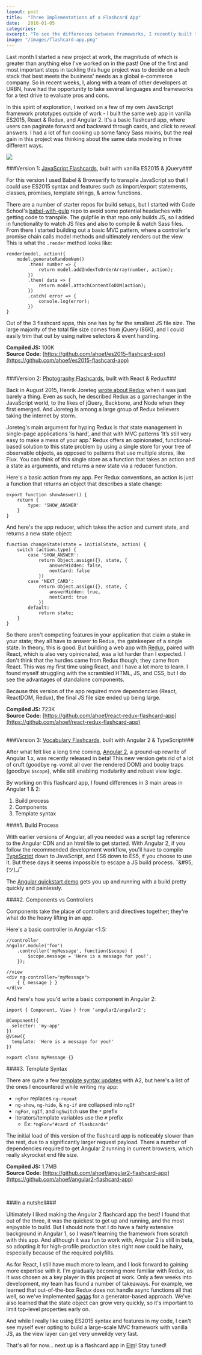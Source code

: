 ```yaml
---
layout: post
title:  "Three Implementations of a Flashcard App"
date:   2016-01-05
categories:
excerpt: "To see the differences between frameworks, I recently built the same web app in vanilla ES2015, React & Redux, and Angular 2. It's a basic flashcard app, where users can paginate forward and backward through cards, and click to reveal answers. I had a lot of fun cooking up some fancy Sass mixins, but the real gain in this project was thinking about the same data modeling in three different ways." 
image: "/images/flashcard-app.png"
---
```


Last month I started a new project at work, the magnitude of which is greater than anything else I've worked on in the past! One of the first and most important steps in tackling this huge project was to decide on a tech stack that best meets the business' needs as a global e-commerce company. So in recent weeks, I, along with a team of other developers at URBN, have had the opportunity to take several languages and frameworks for a test drive to evaluate pros and cons.

In this spirit of exploration, I worked on a few of my own JavaScript framework prototypes outside of work - I built the same web app in vanilla ES2015, React & Redux, and Angular 2. It's a basic flashcard app, where users can paginate forward and backward through cards, and click to reveal answers. I had a lot of fun cooking up some fancy Sass mixins, but the real gain in this project was thinking about the same data modeling in three different ways. 

<img src="/images/flashcard-app.png">

<br>

###Version 1: [JavaScript Flashcards](http://www.ahoef.co/js-flashcards), built with vanilla ES2015 & jQuery###

For this version I used Babel & Browserify to transpile JavaScript so that I could use ES2015 syntax and features such as import/export statements, classes, promises, template strings, & arrow functions.  

There are a number of starter repos for build setups, but I started with Code School's [babel-with-gulp](https://github.com/codeschool/babel-with-gulp) repo to avoid some potential headaches with getting code to transpile. The gulpfile in that repo only builds JS, so I added in functionality to watch JS files and also to compile & watch Sass files. From there I started building out a basic MVC pattern, where a controller's promise chain calls model methods and ultimately renders out the view. This is what the <code>.render</code> method looks like:

    render(model, action){
        model.generateRandomNum()
            .then( number => {
                return model.addIndexToOrderArray(number, action);
            })
            .then( data => {
                return model.attachContentToDOM(action);
            })
            .catch( error => {
                console.log(error);
            })
    } 

Out of the 3 flashcard apps, this one has by far the smallest JS file size. The large majority of the total file size comes from jQuery (86K), and I could easily trim that out by using native selectors & event handling. 

**Compiled JS:** 100K <br>
**Source Code:** [https://github.com/ahoef/es2015-flashcard-app](https://github.com/ahoef/es2015-flashcard-app)
<br>
<br>


###Version 2: [Photography Flashcards](http://ahoef.co/photo-flashcards), built with React & Redux###

Back in August 2015, Henrik Joreteg [wrote about Redux](https://blog.andyet.com/2015/08/06/what-the-flux-lets-redux/) when it was just barely a thing. Even as such, he described Redux as a gamechanger in the JavaScript world, to the likes of jQuery, Backbone, and Node when they first emerged. And Joreteg is among a large group of Redux believers taking the internet by storm.  

Joreteg's main argument for hyping Redux is that state management in single-page applications 'is hard', and that with MVC patterns 'It’s still very easy to make a mess of your app.' Redux offers an opinionated, functional-based solution to this state problem by using a single store for your tree of observable objects, as opposed to patterns that use multiple stores, like Flux. You can think of this single store as a function that takes an action and a state as arguments, and returns a new state via a reducer function. 

Here's a basic action from my app. Per Redux conventions, an action is just a function that returns an object that describes a state change:

	export function showAnswer() {
	    return { 
	        type: 'SHOW_ANSWER'
	    }
	}

And here's the app reducer, which takes the action and current state, and returns a new state object:

	function changeState(state = initialState, action) {
	    switch (action.type) {
	        case 'SHOW_ANSWER':
	            return Object.assign({}, state, {
	                answerHidden: false,
	                nextCard: false
	            })
	        case 'NEXT_CARD':
	            return Object.assign({}, state, {
	                answerHidden: true,
	                nextCard: true
	            })
	        default:
	            return state;
	    }
	}


So there aren't competing features in your application that claim a stake in your state; they all have to answer to Redux, the gatekeeper of a single state. In theory, this is good. But building a web app with [Redux](https://github.com/rackt/redux), paired with React, which is also very opinionated, was a lot harder than I expected. I don't think that the hurdles came from Redux though; they came from React. This was my first time using React, and I have a lot more to learn. I found myself struggling with the scrambled HTML, JS, and CSS, but I do see the advantages of standalone components. 

Because this version of the app required more dependencies (React, ReactDOM, Redux), the final JS file size ended up being large.  

**Compiled JS:** 723K <br>
**Source Code:** [https://github.com/ahoef/react-redux-flashcard-app](https://github.com/ahoef/react-redux-flashcard-app)
<br>
<br>


###Version 3: [Vocabulary Flashcards](http://www.ahoef.co/vocab-flashcards), built with Angular 2 & TypeScript###

After what felt like a long time coming, [Angular 2](https://angular.io/), a ground-up rewrite of Angular 1.x, was recently released in beta! This new version gets rid of a lot of cruft (goodbye <code>ng-</code>vomit all over the rendered DOM) and booby traps (goodbye <code>$scope</code>), while still enabling modularity and robust view logic. 

By working on this flashcard app, I found differences in 3 main areas in Angular 1 & 2:
<ol>
	<li>Build process</li>
	<li>Components</li>
	<li>Template syntax</li>
</ol>

####1. Build Process

With earlier versions of Angular, all you needed was a script tag reference to the Angular CDN and an html file to get started. With Angular 2, if you follow the recommended development workflow, you'll have to compile [TypeScript](http://www.typescriptlang.org/) down to JavaScript, and ES6 down to ES5, if you choose to use it. But these days it seems impossible to escape a JS build process. ¯\&#95;(ツ)&#95;/¯

The [Angular quickstart demo](https://angular.io/docs/ts/latest/quickstart.html) gets you up and running with a build pretty quickly and painlessly.  

####2. Components vs Controllers

Components take the place of controllers and directives together; they're what do the heavy lifting in an app. 

Here's a basic controller in Angular <1.5:

	//controller
	angular.module('foo')
		.controller('myMessage', function($scope) {
			$scope.message = 'Here is a message for you!';
		});

	//view
	<div ng-controller="myMessage">
		{ { message } }
	</div>

And here's how you'd write a basic component in Angular 2:

	import { Component, View } from 'angular2/angular2';
	
	@Component({
	  selector: 'my-app'
	})
	@View({
	  template: 'Here is a message for you!'
	})
	
	export class myMessage {}


####3. Template Syntax

There are quite a few [template syntax updates](https://angular.io/docs/ts/latest/guide/template-syntax.html) with A2, but here's a list of the ones I encountered while writing my app:

* `ngFor` replaces `ng-repeat`
* `ng-show`, `ng-hide`, & `ng-if` are collapsed into `ngIf`
* `ngFor`, `ngIf`, and `ngSwitch` use the `*` prefix
* iterators/template variables use the `#` prefix
	* Ex: `*ngFor="#card of flashcards"`


The initial load of this version of the flashcard app is noticeably slower than the rest, due to a significantly larger request payload. There a number of dependencies required to get Angular 2 running in current browsers, which really skyrocket end file size.   

**Compiled JS:** 1.7MB<br>
**Source Code:** [https://github.com/ahoef/angular2-flashcard-app](https://github.com/ahoef/angular2-flashcard-app)

<br>	

###In a nutshell###

Ultimately I liked making the Angular 2 flashcard app the best! I found that out of the three, it was the quickest to get up and running, and the most enjoyable to build. But I should note that I do have a fairly extensive background in Angular 1, so I wasn't learning the framework from scratch with this app. And although it was fun to work with, Angular 2 is still in beta, so adopting it for high-profile production sites right now could be hairy, especially because of the required polyfills.

As for React, I still have much more to learn, and I look forward to gaining more expertise with it. I'm gradually becoming more familiar with Redux, as it was chosen as a key player in this project at work. Only a few weeks into development, my team has found a number of takeaways. For example, we learned that out-of-the-box Redux does not handle async functions all that well, so we've implemented [sagas](https://github.com/yelouafi/redux-saga) for a generator-based approach. We've also learned that the state object can grow very quickly, so it's important to limit top-level properties early on.  

And while I really like using ES2015 syntax and features in my code, I can't see myself ever opting to build a large-scale MVC framework with vanilla JS, as the view layer can get very unweildy very fast. 

That's all for now... next up is a flashcard app in [Elm](http://elm-lang.org/)! Stay tuned! 



